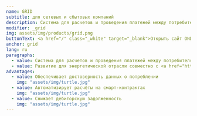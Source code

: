 ```yaml
---
name: GRID
subtitle: для сетевых и сбытовых компаний
description: Система для расчетов и проведения платежей между потребителями и поставщиками ресурсов на основе смарт-контрактов
modifier: _grid
img: assets/img/products/grid.png
buttonText: <a href="/" class="_white" target="_blank">Открыть сайт ONDER.GRID</a>
anchor: grid
lang: ru
paragraphs:
  - value: Система для расчетов и проведения платежей между потребителями и поставщиками ресурсов на основе смарт-контрактов
  - value: Развитие для энергетической отрасли совместно с <a href="http://moselectro.ru/" target="_blank">Мосэлектро</a>.
advantages:
  - value: Обеспечивает достоверность данных о потреблении
    img: "assets/img/turtle.jpg"
  - value: Автоматизирует расчёты на смарт-контрактах
    img: "assets/img/turtle.jpg"
  - value: Снижает дебиторскую задолженность
    img: "assets/img/turtle.jpg"
---
```

